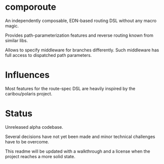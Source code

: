 # comporoute

An independently composable, EDN-based routing DSL without any macro
magic.

Provides path-parameterization features and reverse routing known from
similar libs.

Allows to specify middleware for branches differently. Such middleware
has full access to dispatched path parameters.

# Influences

Most features for the route-spec DSL are heavily inspired by the
caribou/polaris project.

# Status

Unreleased alpha codebase.

Several decisions have not yet been made and minor technical
challenges have to be overcome.

This readme will be updated with a walkthrough and a license when the
project reaches a more solid state.